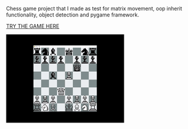 Chess game project that I made as test for matrix movement, oop inherit functionality, object detection and pygame framework. 

[TRY THE GAME HERE](https://replit.com/@testScriptCeo/Chess-test-beta#main.py)


![alt text](https://github.com/ceo-py/Project-Pictures/blob/main/chess/chess_example.gif?raw=true)




